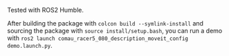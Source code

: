 Tested with ROS2 Humble.

After building the package with ```colcon build --symlink-install``` and sourcing the package with ```source install/setup.bash```, you can run a demo with ```ros2 launch comau_racer5_080_description_moveit_config demo.launch.py```.
